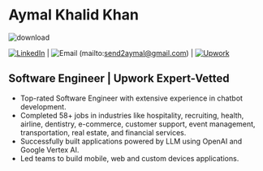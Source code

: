 # Aymal Khalid Khan

![download](https://github.com/aymalkhalid/aymalkhalid/assets/32593370/caee534d-1d09-46b9-b134-459aa15e3a21)


[![LinkedIn](![download](https://github.com/aymalkhalid/aymalkhalid/assets/32593370/8dc555e8-fdec-45e6-899f-0976610ae624))](https://www.linkedin.com/in/aymal-khalid-khan/) | ![Email](![download](https://github.com/aymalkhalid/aymalkhalid/assets/32593370/e4f8f24b-7740-4f92-8497-476b3614a15f)) (mailto:send2aymal@gmail.com) | [![Upwork](![download](https://github.com/aymalkhalid/aymalkhalid/assets/32593370/85186cb6-5e2c-4286-a8f3-95e01ca0d908))](https://www.upwork.com/freelancers/~013218e2f124d20de3)

## Software Engineer | Upwork Expert-Vetted 
- Top-rated Software Engineer with extensive experience in chatbot development.
- Completed 58+ jobs in industries like hospitality, recruiting, health, airline, dentistry, e-commerce, customer support, event management, transportation, real estate, and financial services.
- Successfully built applications powered by LLM using OpenAI and Google Vertex AI.
- Led teams to build mobile, web and custom devices applications.
